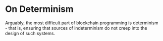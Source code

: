 # On Determinism

Arguably, the most difficult part of blockchain programming is determinism - that is, ensuring that sources of indeterminism do not creep into the design of such systems.
